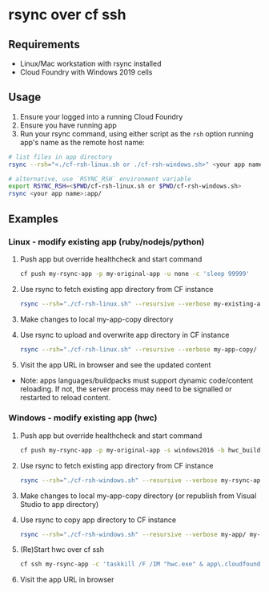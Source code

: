 # rsync over cf ssh

## Requirements
* Linux/Mac workstation with rsync installed
* Cloud Foundry with Windows 2019 cells

## Usage 

1. Ensure your logged into a running Cloud Foundry
1. Ensure you have running app
1. Run your rsync command, using either script as the `rsh` option running app's name as the remote host name:
```sh
# list files in app directory
rsync --rsh="<./cf-rsh-linux.sh or ./cf-rsh-windows.sh>" <your app name>:app/

# alternative, use `RSYNC_RSH` environment variable
export RSYNC_RSH=<$PWD/cf-rsh-linux.sh or $PWD/cf-rsh-windows.sh>
rsync <your app name>:app/
```


## Examples

### Linux - modify existing app (ruby/nodejs/python)
1. Push app but override healthcheck and start command
    ```sh
    cf push my-rsync-app -p my-original-app -u none -c 'sleep 99999'
    ```

1. Use rsync to fetch existing app directory from CF instance
    ```sh
    rsync --rsh="./cf-rsh-linux.sh" --resursive --verbose my-existing-app:app/ my-app-copy
    ```

1. Make changes to local my-app-copy directory

1. Use rsync to upload and overwrite app directory in CF instance
    ```sh
    rsync --rsh="./cf-rsh-linux.sh" --resursive --verbose my-app-copy/ my-existing-app:app
    ```

1. Visit the app URL in browser and see the updated content

* Note: apps languages/buildpacks must support dynamic code/content reloading. If not, the server process may need to be signalled or restarted to reload content.


### Windows - modify existing app (hwc)
1. Push app but override healthcheck and start command
    ```sh
    cf push my-rsync-app -p my-original-app -s windows2016 -b hwc_buildpack -u none -c 'powershell Start-Sleep 99999'
    ```
  
1. Use rsync to fetch existing app directory from CF instance
    ```sh
    rsync --rsh="./cf-rsh-windows.sh" --resursive --verbose my-rsync-app:app/ my-app
    ```

1. Make changes to local my-app-copy directory (or republish from Visual Studio to app directory)

1. Use rsync to copy app directory to CF instance
    ```sh
    rsync --rsh="./cf-rsh-windows.sh" --resursive --verbose my-app/ my-rsync-app:app
    ```

1. (Re)Start hwc over cf ssh
    ```sh
    cf ssh my-rsync-app -c 'taskkill /F /IM "hwc.exe" & app\.cloudfoundry\hwc.exe -appRootPath app'
    ```

1. Visit the app URL in browser
